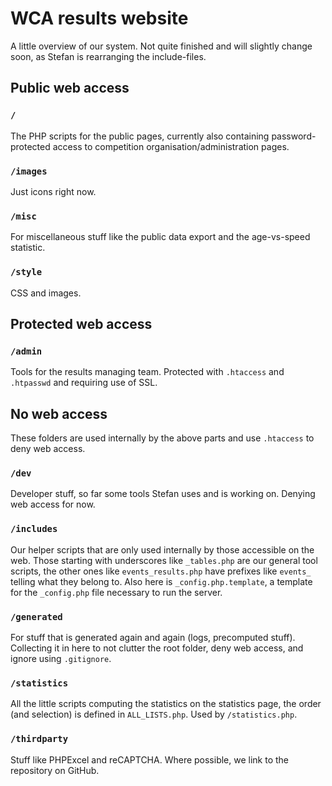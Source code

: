 # WCA results website

A little overview of our system. Not quite finished and will slightly change soon,
as Stefan is rearranging the include-files.


## Public web access

### `/`
The PHP scripts for the public pages, currently also containing password-protected
access to competition organisation/administration pages.

### `/images`
Just icons right now.

### `/misc`
For miscellaneous stuff like the public data export and the age-vs-speed statistic.

### `/style`
CSS and images.


## Protected web access

### `/admin`
Tools for the results managing team. Protected with `.htaccess` and `.htpasswd` and requiring use of SSL.


## No web access

These folders are used internally by the above parts and use `.htaccess` to deny web access.

### `/dev`
Developer stuff, so far some tools Stefan uses and is working on. Denying web access for now.

### `/includes`
Our helper scripts that are only used internally by those accessible on the web.
Those starting with underscores like `_tables.php` are our general tool scripts,
the other ones like `events_results.php` have prefixes like `events_` telling
what they belong to. Also here is `_config.php.template`, a template for the `_config.php`
file necessary to run the server.

### `/generated`
For stuff that is generated again and again (logs, precomputed stuff).
Collecting it in here to not clutter the root folder, deny web access,
and ignore using `.gitignore`.

### `/statistics`
All the little scripts computing the statistics on the statistics page, the
order (and selection) is defined in `ALL_LISTS.php`. Used by `/statistics.php`.

### `/thirdparty`
Stuff like PHPExcel and reCAPTCHA. Where possible, we link to the repository
on GitHub.
